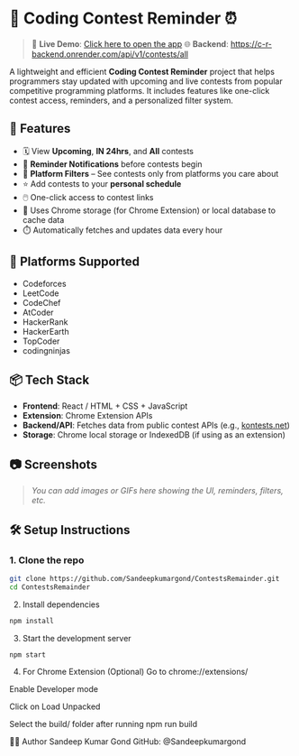 # 🧠 Coding Contest Reminder ⏰

> 🔗 **Live Demo**: [Click here to open the app](https://coding-remainder.vercel.app/)
> 🌐 **Backend**: https://c-r-backend.onrender.com/api/v1/contests/all


A lightweight and efficient **Coding Contest Reminder** project that helps programmers stay updated with upcoming and live contests from popular competitive programming platforms. It includes features like one-click contest access, reminders, and a personalized filter system.

## 🚀 Features

- 🗓️ View **Upcoming**, **IN 24hrs**, and **All** contests
- 🔔 **Reminder Notifications** before contests begin
- 📌 **Platform Filters** – See contests only from platforms you care about
- ⭐ Add contests to your **personal schedule**
- 🖱️ One-click access to contest links
- 💾 Uses Chrome storage (for Chrome Extension) or local database to cache data
- ⏱️ Automatically fetches and updates data every hour

## 🧩 Platforms Supported

- Codeforces
- LeetCode
- CodeChef
- AtCoder
- HackerRank
- HackerEarth
- TopCoder
- codingninjas

## 📦 Tech Stack

- **Frontend**: React / HTML + CSS + JavaScript
- **Extension**: Chrome Extension APIs
- **Backend/API**: Fetches data from public contest APIs (e.g., [kontests.net](https://kontests.net))
- **Storage**: Chrome local storage or IndexedDB (if using as an extension)

## 📷 Screenshots

> _You can add images or GIFs here showing the UI, reminders, filters, etc._

## 🛠️ Setup Instructions

### 1. Clone the repo
```bash
git clone https://github.com/Sandeepkumargond/ContestsRemainder.git
cd ContestsRemainder
```
2. Install dependencies
```bash
npm install
```
3. Start the development server
```bash
npm start
```
4. For Chrome Extension (Optional)
Go to chrome://extensions/

Enable Developer mode

Click on Load Unpacked

Select the build/ folder after running npm run build


🧑‍💻 Author
Sandeep Kumar Gond
GitHub: @Sandeepkumargond
